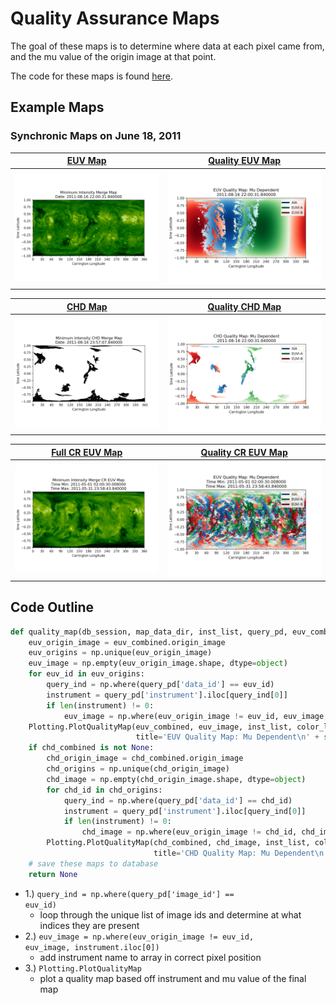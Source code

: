 # Quality Assurance Maps

The goal of these maps is to determine where data at each pixel came from, and the mu value of the origin image at that 
point.  

The code for these maps is found [here](https://github.com/predsci/CHD/blob/master/chmap/maps/synchronic/quality_maps.py). 


## Example Maps
### Synchronic Maps on June 18, 2011 
[EUV Map](../img/dp/qual_map/EUV_Combined_Map_08162011.png) | [Quality EUV Map](../img/dp/qual_map/EUV_Quality_Map_08162011.png) 
:-: | :-: 
![EUV Map](../img/dp/qual_map/EUV_Combined_Map_08162011.png) | ![Quality EUV Map](../img/dp/qual_map/EUV_Quality_Map_08162011.png) 

[CHD Map](../img/dp/qual_map/CHD_Map_08162011.png) | [Quality CHD Map](../img/dp/qual_map/CHD_Quality_Map_08162011.png) 
:-: | :-: 
![CHD Map](../img/dp/qual_map/CHD_Map_08162011.png) | ![Quality CHD Map](../img/dp/qual_map/CHD_Quality_Map_08162011.png) 

[Full CR EUV Map](../img/dp/full_cr/CR_EUV_Map_052011.png) | [Quality CR EUV Map](../img/dp/full_cr/EUV_Quality_Map_052011.png)
:-: | :-: 
![Full CR EUV Map](../img/dp/full_cr/CR_EUV_Map_052011.png) | ![Quality CR EUV Map](../img/dp/full_cr/EUV_Quality_Map_052011.png)

## Code Outline

```python
def quality_map(db_session, map_data_dir, inst_list, query_pd, euv_combined, chd_combined=None, color_list=None):
    euv_origin_image = euv_combined.origin_image
    euv_origins = np.unique(euv_origin_image)
    euv_image = np.empty(euv_origin_image.shape, dtype=object)
    for euv_id in euv_origins:
        query_ind = np.where(query_pd['data_id'] == euv_id)
        instrument = query_pd['instrument'].iloc[query_ind[0]]
        if len(instrument) != 0:
            euv_image = np.where(euv_origin_image != euv_id, euv_image, instrument.iloc[0])
    Plotting.PlotQualityMap(euv_combined, euv_image, inst_list, color_list, nfig='EUV Quality Map ' + str(euv_combined.image_info.date_obs[0]),
                            title='EUV Quality Map: Mu Dependent\n' + str(euv_combined.image_info.date_obs[0]))
    if chd_combined is not None:
        chd_origin_image = chd_combined.origin_image
        chd_origins = np.unique(chd_origin_image)
        chd_image = np.empty(chd_origin_image.shape, dtype=object)
        for chd_id in chd_origins:
            query_ind = np.where(query_pd['data_id'] == chd_id)
            instrument = query_pd['instrument'].iloc[query_ind[0]]
            if len(instrument) != 0:
                chd_image = np.where(euv_origin_image != chd_id, chd_image, instrument.iloc[0])
        Plotting.PlotQualityMap(chd_combined, chd_image, inst_list, color_list, nfig='CHD Quality Map ' + str(chd_combined.image_info.date_obs[0]),
                                title='CHD Quality Map: Mu Dependent\n' + str(chd_combined.image_info.date_obs[0]), map_type='CHD')
    # save these maps to database
    return None
```

* 1.) <code>query_ind = np.where(query_pd['image_id'] == euv_id)</code>
    * loop through the unique list of image ids and determine at what indices
    they are present
* 2.) <code>euv_image = np.where(euv_origin_image != euv_id, euv_image, instrument.iloc[0])</code>
    * add instrument name to array in correct pixel position
* 3.) <code>Plotting.PlotQualityMap</code>
    * plot a quality map based off instrument and mu value of the final map

